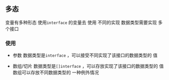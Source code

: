 ##  多态 
变量有多种形态
使用`interface` 的变量去 使用 不同的实现
数据类型需要实现 多个接口


###   使用
* 参数
数据类型是`interface` ，可以接受不同实现了该接口的数据类型的 值

* 数组/切片
数据类型是`[]interface` ，可以存放实现了该接口的数据类型的 值
数组可以存放不同数据类型的 一种例外情况 
